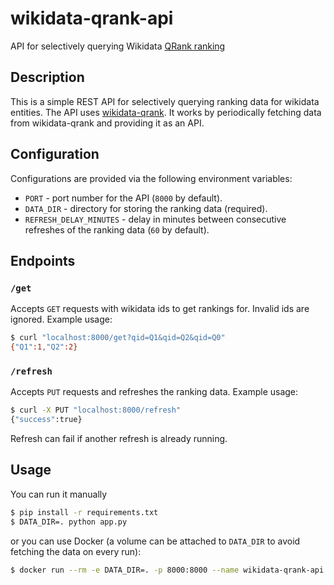 # wikidata-qrank-api
API for selectively querying Wikidata [QRank ranking](https://github.com/brawer/wikidata-qrank)

## Description
This is a simple REST API for selectively querying ranking data for wikidata entities. The API uses [wikidata-qrank](https://github.com/brawer/wikidata-qrank).
It works by periodically fetching data from wikidata-qrank and providing it as an API.

## Configuration
Configurations are provided via the following environment variables:
- `PORT` - port number for the API (`8000` by default).
- `DATA_DIR` - directory for storing the ranking data (required).
- `REFRESH_DELAY_MINUTES` - delay in minutes between consecutive refreshes of the ranking data (`60` by default).

## Endpoints
### `/get`
Accepts `GET` requests with wikidata ids to get rankings for. Invalid ids are ignored. Example usage:
```sh
$ curl "localhost:8000/get?qid=Q1&qid=Q2&qid=Q0"
{"Q1":1,"Q2":2}
```
### `/refresh`
Accepts `PUT` requests and refreshes the ranking data. Example usage:
```sh
$ curl -X PUT "localhost:8000/refresh"
{"success":true}
```
Refresh can fail if another refresh is already running.

## Usage
You can run it manually
```sh
$ pip install -r requirements.txt
$ DATA_DIR=. python app.py
```
or you can use Docker (a volume can be attached to `DATA_DIR` to avoid fetching the data on every run):
```sh
$ docker run --rm -e DATA_DIR=. -p 8000:8000 --name wikidata-qrank-api ghcr.io/vasniktel/wikidata-qrank-api:main
```
